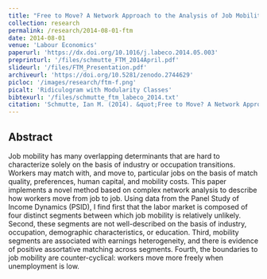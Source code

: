 ```yaml
---
title: "Free to Move? A Network Approach to the Analysis of Job Mobility"
collection: research
permalink: /research/2014-08-01-ftm
date: 2014-08-01
venue: 'Labour Economics'
paperurl: 'https://dx.doi.org/10.1016/j.labeco.2014.05.003'
preprinturl: '/files/schmutte_FTM_2014April.pdf'
slideurl: '/files/FTM_Presentation.pdf'
archiveurl: 'https://doi.org/10.5281/zenodo.2744629'
picloc: '/images/research/ftm-f.png'
picalt: 'Ridiculogram with Modularity Classes'
bibtexurl: '/files/schmutte_ftm_labeco_2014.txt'
citation: 'Schmutte, Ian M. (2014). &quot;Free to Move? A Network Approach to the Analysis of Job Mobility.&quot; <i>Labour Economics</i>. vol. 29 pp. 49-61.'
---
```




## Abstract

Job mobility has many overlapping determinants that are hard to characterize solely on the basis of industry or occupation transitions. Workers may match with, and move to, particular jobs on the basis of match quality, preferences, human capital, and mobility costs. This paper implements a novel method based on complex network analysis to describe how workers move from job to job. Using data from the Panel Study of Income Dynamics (PSID), I find first that the labor market is composed of four distinct segments between which job mobility is relatively unlikely. Second, these segments are not well-described on the basis of industry, occupation, demographic characteristics, or education. Third, mobility segments are associated with earnings heterogeneity, and there is evidence of positive assortative matching across segments. Fourth, the boundaries to job mobility are counter-cyclical: workers move more freely when unemployment is low.
